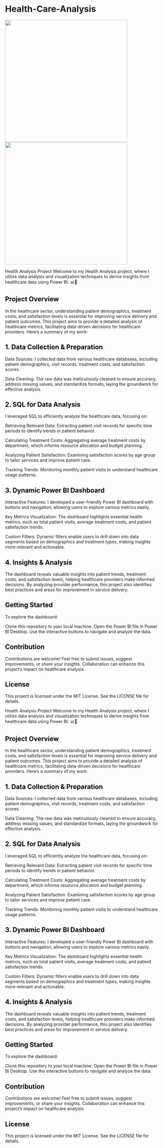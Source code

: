 # Health-Care-Analysis

<p float="left">
  <img src="https://github.com/user-attachments/assets/47af9002-1eb8-456c-9ee0-3b49c9705b6e" width="400"  />
  
  <img src="https://github.com/user-attachments/assets/aa8f4ce6-3cc2-403b-bc86-7e04453ab458" width="400" style="margin-right: 30px;" /> 
</p>


Health Analysis Project
Welcome to my Health Analysis project, where I utilize data analysis and visualization techniques to derive insights from healthcare data using Power BI. 📊🏥

<h2 style="color:black;">Project Overview</h2>
In the healthcare sector, understanding patient demographics, treatment costs, and satisfaction levels is essential for improving service delivery and patient outcomes. This project aims to provide a detailed analysis of healthcare metrics, facilitating data-driven decisions for healthcare providers. Here’s a summary of my work:

<h2 style="color:black;">1. Data Collection & Preparation</h2>
Data Sources: I collected data from various healthcare databases, including patient demographics, visit records, treatment costs, and satisfaction scores.

Data Cleaning: The raw data was meticulously cleaned to ensure accuracy, address missing values, and standardize formats, laying the groundwork for effective analysis.

<h2 style="color:black;">2. SQL for Data Analysis</h2>
I leveraged SQL to efficiently analyze the healthcare data, focusing on:

Retrieving Relevant Data: Extracting patient visit records for specific time periods to identify trends in patient behavior.

Calculating Treatment Costs: Aggregating average treatment costs by department, which informs resource allocation and budget planning.

Analyzing Patient Satisfaction: Examining satisfaction scores by age group to tailor services and improve patient care.

Tracking Trends: Monitoring monthly patient visits to understand healthcare usage patterns.

<h2 style="color:black;">3. Dynamic Power BI Dashboard</h2>
Interactive Features: I developed a user-friendly Power BI dashboard with buttons and navigation, allowing users to explore various metrics easily.

Key Metrics Visualization: The dashboard highlights essential health metrics, such as total patient visits, average treatment costs, and patient satisfaction trends.

Custom Filters: Dynamic filters enable users to drill down into data segments based on demographics and treatment types, making insights more relevant and actionable.

<h2 style="color:black;">4. Insights & Analysis</h2>
The dashboard reveals valuable insights into patient trends, treatment costs, and satisfaction levels, helping healthcare providers make informed decisions. By analyzing provider performance, this project also identifies best practices and areas for improvement in service delivery.

<h2 style="color:black;">Getting Started</h2>
To explore the dashboard:

Clone this repository to your local machine.
Open the Power BI file in Power BI Desktop.
Use the interactive buttons to navigate and analyze the data.
<h2 style="color:black;">Contribution</h2>
Contributions are welcome! Feel free to submit issues, suggest improvements, or share your insights. Collaboration can enhance this project’s impact on healthcare analysis.

<h2 style="color:black;">License</h2>
This project is licensed under the MIT License. See the LICENSE file for details.


Health Analysis Project
Welcome to my Health Analysis project, where I utilize data analysis and visualization techniques to derive insights from healthcare data using Power BI. 📊🏥

<h2 style="color:black;">Project Overview</h2>
In the healthcare sector, understanding patient demographics, treatment costs, and satisfaction levels is essential for improving service delivery and patient outcomes. This project aims to provide a detailed analysis of healthcare metrics, facilitating data-driven decisions for healthcare providers. Here’s a summary of my work:

<h2 style="color:black;">1. Data Collection & Preparation</h2>
Data Sources: I collected data from various healthcare databases, including patient demographics, visit records, treatment costs, and satisfaction scores.

Data Cleaning: The raw data was meticulously cleaned to ensure accuracy, address missing values, and standardize formats, laying the groundwork for effective analysis.

<h2 style="color:black;">2. SQL for Data Analysis</h2>
I leveraged SQL to efficiently analyze the healthcare data, focusing on:

Retrieving Relevant Data: Extracting patient visit records for specific time periods to identify trends in patient behavior.

Calculating Treatment Costs: Aggregating average treatment costs by department, which informs resource allocation and budget planning.

Analyzing Patient Satisfaction: Examining satisfaction scores by age group to tailor services and improve patient care.

Tracking Trends: Monitoring monthly patient visits to understand healthcare usage patterns.

<h2 style="color:black;">3. Dynamic Power BI Dashboard</h2>
Interactive Features: I developed a user-friendly Power BI dashboard with buttons and navigation, allowing users to explore various metrics easily.

Key Metrics Visualization: The dashboard highlights essential health metrics, such as total patient visits, average treatment costs, and patient satisfaction trends.

Custom Filters: Dynamic filters enable users to drill down into data segments based on demographics and treatment types, making insights more relevant and actionable.

<h2 style="color:black;">4. Insights & Analysis</h2>
The dashboard reveals valuable insights into patient trends, treatment costs, and satisfaction levels, helping healthcare providers make informed decisions. By analyzing provider performance, this project also identifies best practices and areas for improvement in service delivery.

<h2 style="color:black;">Getting Started</h2>
To explore the dashboard:

Clone this repository to your local machine.
Open the Power BI file in Power BI Desktop.
Use the interactive buttons to navigate and analyze the data.
<h2 style="color:black;">Contribution</h2>
Contributions are welcome! Feel free to submit issues, suggest improvements, or share your insights. Collaboration can enhance this project’s impact on healthcare analysis.

<h2 style="color:black;">License</h2>
This project is licensed under the MIT License. See the LICENSE file for details.
